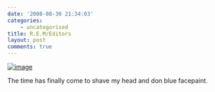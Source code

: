 ```yaml
---
date: '2008-08-30 21:34:03'
categories:
    - uncategorised
title: R.E.M/Editors
layout: post
comments: true
---
```


[![image](http://lh3.ggpht.com/nbrightside/SLlZ6uS3PDI/AAAAAAAAAug/AhldX3gsGv4/s144/Scan10017.JPG)](http://picasaweb.google.com/nbrightside/Blog/photo#5240318506816715826)

The time has finally come to shave my head and don blue facepaint.
